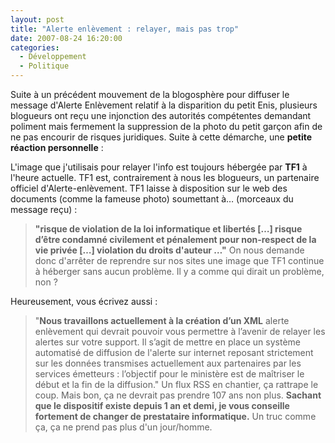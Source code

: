 ```yaml
---
layout: post
title: "Alerte enlèvement : relayer, mais pas trop"
date: 2007-08-24 16:20:00
categories:
  - Développement
  - Politique
---
```


Suite à un précédent mouvement de la blogosphère pour diffuser le message d'Alerte Enlèvement relatif à la disparition du petit Enis, plusieurs blogueurs ont reçu une injonction des autorités compétentes demandant poliment mais fermement la suppression de la photo du petit garçon afin de ne pas encourir de risques juridiques. Suite à cette démarche, une **petite réaction personnelle**&nbsp;:

L'image que j'utilisais pour relayer l'info est toujours hébergée par **TF1** à l'heure actuelle. TF1 est, contrairement à nous les blogueurs, un partenaire officiel d'Alerte-enlèvement. TF1 laisse à disposition sur le web des documents (comme la fameuse photo) soumettant à… (morceaux du message reçu)&nbsp;:
> **"risque de violation de la loi informatique et libertés […] risque d’être condamné civilement et pénalement pour non-respect de la vie privée […] violation du droits d'auteur …"**
On nous demande donc d'arrêter de reprendre sur nos sites une image que TF1 continue à héberger sans aucun problème. Il y a comme qui dirait un problème, non&nbsp;?

Heureusement, vous écrivez aussi&nbsp;:
> "**Nous travaillons actuellement à la création d’un XML** alerte enlèvement qui devrait pouvoir vous permettre à l’avenir de relayer les alertes sur votre support. Il s’agit de mettre en place un système automatisé de diffusion de l'alerte sur internet reposant strictement sur les données transmises actuellement aux partenaires par les services émetteurs&nbsp;: l’objectif pour le ministère est de maîtriser le début et la fin de la diffusion."
Un flux RSS en chantier, ça rattrape le coup. Mais bon, ça ne devrait pas prendre 107 ans non plus. **Sachant que le dispositif existe depuis 1 an et demi, je vous conseille fortement de changer de prestataire informatique.** Un truc comme ça, ça ne prend pas plus d'un jour/homme.